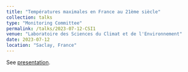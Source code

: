 ```yaml
---
title: "Températures maximales en France au 21ème siècle"
collection: talks
type: "Monitoring Committee"
permalink: /talks/2023-07-12-CSI1
venue: "Laboratoire des Sciences du Climat et de l'Environnement"
date: 2023-07-12
location: "Saclay, France"
---
```


See [presentation](https://occitane-barbaux.github.io/files/Presentation_Comité_de_Suivi_1A.pdf).

